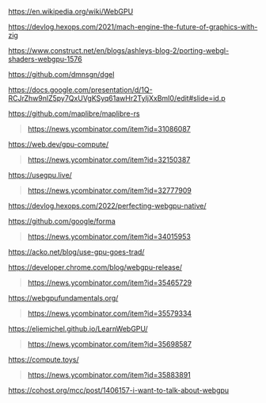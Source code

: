 https://en.wikipedia.org/wiki/WebGPU

https://devlog.hexops.com/2021/mach-engine-the-future-of-graphics-with-zig

https://www.construct.net/en/blogs/ashleys-blog-2/porting-webgl-shaders-webgpu-1576

https://github.com/dmnsgn/dgel

https://docs.google.com/presentation/d/1Q-RCJrZhw9nlZ5py7QxUVgKSyq61awHr2TyIjXxBmI0/edit#slide=id.p

https://github.com/maplibre/maplibre-rs
> https://news.ycombinator.com/item?id=31086087

https://web.dev/gpu-compute/
> https://news.ycombinator.com/item?id=32150387

https://usegpu.live/
> https://news.ycombinator.com/item?id=32777909

https://devlog.hexops.com/2022/perfecting-webgpu-native/

https://github.com/google/forma
> https://news.ycombinator.com/item?id=34015953

https://acko.net/blog/use-gpu-goes-trad/

https://developer.chrome.com/blog/webgpu-release/
> https://news.ycombinator.com/item?id=35465729

https://webgpufundamentals.org/
> https://news.ycombinator.com/item?id=35579334

https://eliemichel.github.io/LearnWebGPU/
> https://news.ycombinator.com/item?id=35698587

https://compute.toys/
> https://news.ycombinator.com/item?id=35883891

https://cohost.org/mcc/post/1406157-i-want-to-talk-about-webgpu